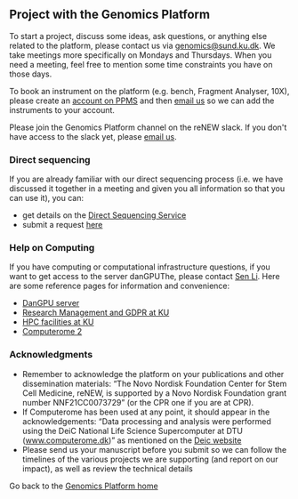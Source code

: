## Project with the Genomics Platform


To start a project, discuss some ideas, ask questions, or anything else related to the platform, please contact us via [genomics@sund.ku.dk](mailto:genomics@sund.ku.dk). We take meetings more specifically on Mondays and Thursdays. When you need a meeting, feel free to mention some time constraints you have on those days.

To book an instrument on the platform (e.g. bench, Fragment Analyser, 10X), please create an [account on PPMS](http://ppms.eu/ku/?Genomics) and then [email us](mailto:genomics@sund.ku.dk) so we can add the instruments to your account.

Please join the Genomics Platform channel on the reNEW slack. If you don't have access to the slack yet, please [email us](mailto:genomics@sund.ku.dk).

### Direct sequencing

If you are already familiar with our direct sequencing process (i.e. we have discussed it together in a meeting and given you all information so that you can use it), you can:

- get details on the [Direct Sequencing Service](/directsequencing/)
- submit a request [here](https://docs.google.com/forms/d/e/1FAIpQLSeSqTGVYCL0nbWNZZjvitcQ5drs0SUI86V3coCqVx7pSmD0FA/viewform)

### Help on Computing

If you have computing or computational infrastructure questions, if you want to get access to the server danGPUThe, please contact [Sen Li](mailto:sen.li@sund.ku.dk). Here are some reference pages for information and convenience: 

- [DanGPU server](https://sgn102.pages.ku.dk/a-not-long-tour-of-dangpu/)
- [Research Management and GDPR at KU](https://kunet.ku.dk/work-areas/research/data/Pages/default.aspx)
- [HPC facilities at KU](https://kunet.ku.dk/work-areas/research/data/data-collection-processing-analysis/high-performance-computing-facilities/Pages/default.aspx)
- [Computerome 2](https://kunet.ku.dk/work-areas/research/Research%20Infrastructure/research-it/computerome-2.0/Pages/default.aspx)


### Acknowledgments

- Remember to acknowledge the platform on your publications and other dissemination materials: “The Novo Nordisk Foundation Center for Stem Cell Medicine, reNEW, is supported by a Novo Nordisk Foundation grant number NNF21CC0073729” (or the CPR one if you are at CPR). 
- If Computerome has been used at any point, it should appear in the acknowledgements: “Data processing and analysis were performed using the DeiC National Life Science Supercomputer at DTU (www.computerome.dk)” as mentioned on the [Deic website]( https://vidensportal.deic.dk/en/publications/acknowledgements)
- Please send us your manuscript before you submit so we can follow the timelines of the various projects we are supporting (and report on our impact), as well as review the technical details

Go back to the [Genomics Platform home](https://sundgenomics.github.io)


